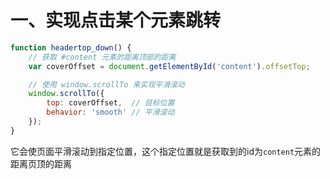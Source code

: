 # 一、实现点击某个元素跳转

```js
function headertop_down() {
    // 获取 #content 元素的距离顶部的距离
    var coverOffset = document.getElementById('content').offsetTop;

    // 使用 window.scrollTo 来实现平滑滚动
    window.scrollTo({
        top: coverOffset,  // 目标位置
        behavior: 'smooth' // 平滑滚动
    });
}

```

它会使页面平滑滚动到指定位置，这个指定位置就是获取到的id为`content`元素的距离页顶的距离